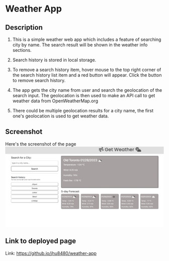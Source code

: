 # Weather App

## Description

1. This is a simple weather web app which includes a feature of searching city by name. The search result will be shown in the weather info sections.

2. Search history is stored in local storage.

3. To remove a search history item, hover mouse to the top right corner of the search history list item and a red button will appear. Click the button to remove search history.

4. The app gets the city name from user and search the geolocation of the search input. The geolocation is then used to make an API call to get weather data from OpenWeatherMap.org

5. There could be multiple geolocation results for a city name, the first one's geolocation is used to get weather data.

## Screenshot

Here's the screenshot of the page
![screenshot](./image/Screen%20Shot%202023-01-27%20at%206.40.34%20PM.png)

## Link to deployed page

Link: https://github.io/jhu8480/weather-app
